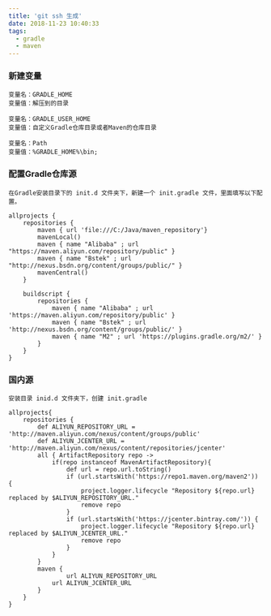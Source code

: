 ```yaml
---
title: 'git ssh 生成'
date: 2018-11-23 10:40:33
tags: 
  - gradle
  - maven
---
```


### 新建变量
    变量名：GRADLE_HOME
    变量值：解压到的目录

    变量名：GRADLE_USER_HOME
    变量值：自定义Gradle仓库目录或者Maven的仓库目录
    
    变量名：Path
    变量值：%GRADLE_HOME%\bin;
    
### 配置Gradle仓库源
    在Gradle安装目录下的 init.d 文件夹下，新建一个 init.gradle 文件，里面填写以下配置。

```shell script
allprojects {
    repositories {
        maven { url 'file:///C:/Java/maven_repository'}
        mavenLocal()
        maven { name "Alibaba" ; url "https://maven.aliyun.com/repository/public" }
        maven { name "Bstek" ; url "http://nexus.bsdn.org/content/groups/public/" }
        mavenCentral()
    }

    buildscript { 
        repositories { 
            maven { name "Alibaba" ; url 'https://maven.aliyun.com/repository/public' }
            maven { name "Bstek" ; url 'http://nexus.bsdn.org/content/groups/public/' }
            maven { name "M2" ; url 'https://plugins.gradle.org/m2/' }
        }
    }
}
```
### 国内源
    安装目录 inid.d 文件夹下，创建 init.gradle 
```shell script
allprojects{
    repositories {
        def ALIYUN_REPOSITORY_URL = 'http://maven.aliyun.com/nexus/content/groups/public'
        def ALIYUN_JCENTER_URL = 'http://maven.aliyun.com/nexus/content/repositories/jcenter'
        all { ArtifactRepository repo ->
            if(repo instanceof MavenArtifactRepository){
                def url = repo.url.toString()
                if (url.startsWith('https://repo1.maven.org/maven2')) {
                    project.logger.lifecycle "Repository ${repo.url} replaced by $ALIYUN_REPOSITORY_URL."
                    remove repo
                }
                if (url.startsWith('https://jcenter.bintray.com/')) {
                    project.logger.lifecycle "Repository ${repo.url} replaced by $ALIYUN_JCENTER_URL."
                    remove repo
                }
            }
        }
        maven {
                url ALIYUN_REPOSITORY_URL
            url ALIYUN_JCENTER_URL
        }
    }
}
```